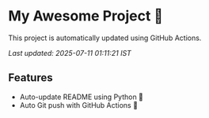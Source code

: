 # My Awesome Project 🚀

This project is automatically updated using GitHub Actions.

_Last updated: 2025-07-11 01:11:21 IST_

## Features
- Auto-update README using Python 🐍
- Auto Git push with GitHub Actions 🤖
